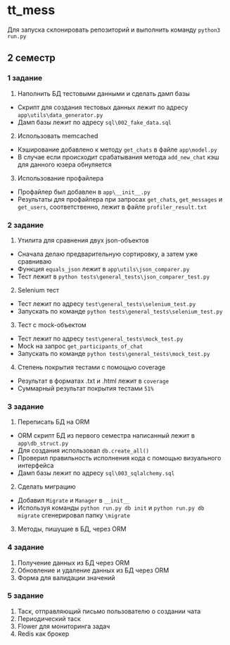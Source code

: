 # tt_mess
Для запуска склонировать репозиторий и выполнить команду `python3 run.py`

## 2 семестр

### 1 задание 

1. Наполнить БД тестовыми данными и сделать дамп базы
* Скрипт для создания тестовых данных лежит по адресу `app\utils\data_generator.py`
* Дамп базы лежит по адресу `sql\002_fake_data.sql`

2. Использовать memcached
* Кэширование добавлено к методу `get_chats` в файле `app\model.py`
* В случае если происходит срабатывания метода `add_new_chat` кэш для данного юзера обнуляется

3. Использование профайлера
* Профайлер был добавлен в `app\__init__.py`
* Результаты для профайлера при запросах `get_chats`, `get_messages` и `get_users`, соответственно, лежит в файле `profiler_result.txt`


### 2 задание

1. Утилита для сравнения двух json-объектов
* Сначала делаю предварительную сортировку, а затем уже сравниваю
* Функция `equals_json` лежит в `app\utils\json_comparer.py`
* Тест лежит в `python tests\general_tests\json_comparer_test.py`
2. Selenium тест
* Тест лежит по адресу `test\general_tests\selenium_test.py`
* Запускать по команде `python tests\general_tests\selenium_test.py`
3. Тест с mock-объектом
* Тест лежит по адресу `test\general_tests\mock_test.py`
* Mock на запрос `get_participants_of_chat`
* Запускать по команде `python tests\general_tests\mock_test.py`
4. Степень покрытия тестами с помощью coverage
* Результат в форматах .txt и .html лежит в `coverage`
* Суммарный результат покрытия тестами `51%`


### 3 задание 

1. Переписать БД на ORM
* ORM cкрипт БД из первого семестра написанный лежит в `app\db_struct.py`
* Для создания использовал `db.create_all()`
* Проверил правильность исполнения кода с помощью визуального интерфейса 
* Дамп базы лежит по адресу `sql\003_sqlalchemy.sql`
2. Сделать миграцию
* Добавил `Migrate` и `Manager` в `__init__`
* Используя команды `python run.py db init` и `python run.py db migrate` сгенерировал папку `\migrate`
3. Методы, пишущие в БД, через ORM


### 4 задание 

1. Получение данных из БД через ORM
2. Обновление и удаление данных из БД через ORM
3. Форма для валидации значений


### 5 задание

1. Таск, отправляющий письмо пользователю о создании чата
2. Периодический таск
3. Flower для мониторинга задач
4. Redis как брокер
